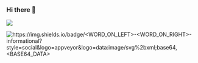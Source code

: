 ### Hi there 👋

<!--
**cgaravitoc/cgaravitoc** is a ✨ _special_ ✨ repository because its `README.md` (this file) appears on your GitHub profile.

Here are some ideas to get you started:

- 🔭 I’m currently working on ...
- 🌱 I’m currently learning ...
- 👯 I’m looking to collaborate on ...
- 🤔 I’m looking for help with ...
- 💬 Ask me about ...
- 📫 How to reach me: ...
- 😄 Pronouns: ...
- ⚡ Fun fact: ...
-->

![](https://img.shields.io/badge/<WORD_ON_LEFT>-<WORD_ON_RIGHT>-informational?style=social&logo=appveyor&logoColor=white&color=2bbc8a)


![https://img.shields.io/badge/<WORD_ON_LEFT>-<WORD_ON_RIGHT>-informational?style=social&logo=appveyor&logo=data:image/svg%2bxml;base64,<BASE64_DATA>]()
